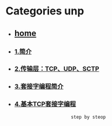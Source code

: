 # Categories unp
* ## [home](../README.md)
* ### [1.简介](1_intro.md)
* ### [2.传输层：TCP、UDP、SCTP](2_transport_layer.md)
* ### [3.套接字编程简介](3_socket_program_into.md)
* ### [4.基本TCP套接字编程](4_basic_tcp_socket.md)
                           step by steop